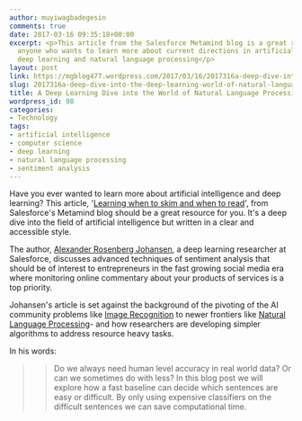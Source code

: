 ```yaml
---
author: muyiwagbadegesin
comments: true
date: 2017-03-16 09:35:18+00:00
excerpt: <p>This article from the Salesforce Metamind blog is a great resource for
  anyone who wants to learn more about current directions in artificial intelligence,
  deep learning and natural language processing</p>
layout: post
link: https://mgblog477.wordpress.com/2017/03/16/2017316a-deep-dive-into-the-deep-learning-world-of-natural-language-processing/
slug: 2017316a-deep-dive-into-the-deep-learning-world-of-natural-language-processing
title: A Deep Learning Dive into the World of Natural Language Processing
wordpress_id: 98
categories:
- Technology
tags:
- artificial intelligence
- computer science
- deep learning
- natural language processing
- sentiment analysis
---
```


Have you ever wanted to learn more about artificial intelligence and deep learning? This article, '[Learning when to skim and when to read](https://metamind.io/research/learning-when-to-skim-and-when-to-read)', from Salesforce's Metamind blog should be a great resource for you. It's a deep dive into the field of artificial intelligence but written in a clear and accessible style. 




The author, [Alexander Rosenberg Johansen](https://github.com/alrojo), a deep learning researcher at Salesforce, discusses advanced techniques of sentiment analysis that should be of interest to entrepreneurs in the fast growing social media era where monitoring online commentary about your products of services is a top priority.




Johansen's article is set against the background of the pivoting of the AI community problems like [Image Recognition](https://techcrunch.com/2016/04/30/why-image-recognition-is-about-to-transform-business/) to newer frontiers like [Natural Language Processing](https://blog.monkeylearn.com/the-definitive-guide-to-natural-language-processing/)- and how researchers are developing simpler algorithms to address resource heavy tasks.




In his words:




<blockquote>

> 
> Do we always need human level accuracy in real world data? Or can we sometimes do with less? In this blog post we will explore how a fast baseline can decide which sentences are easy or difficult. By only using expensive classifiers on the difficult sentences we can save computational time.
> 
> 
</blockquote>
